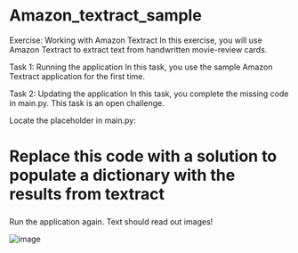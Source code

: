 # Amazon_textract_sample

Exercise: Working with Amazon Textract
In this exercise, you will use Amazon Textract to extract text from handwritten movie-review cards.

Task 1: Running the application
In this task, you use the sample Amazon Textract application for the first time.

Task 2: Updating the application
In this task, you complete the missing code in main.py. This task is an open challenge.

Locate the placeholder in main.py:
#####
# Replace this code with a solution to populate a dictionary with the results from textract
#####

Run the application again.
 Text should read out images!

![image](https://user-images.githubusercontent.com/55962550/234418482-637f5e93-7fa4-4511-aef4-b3f0a2051374.png)
